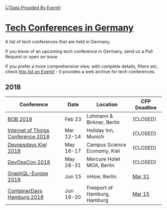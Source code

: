 

[![Data Provided By Eventil](https://img.shields.io/badge/Data%20provided%20by-Eventil-24292e.svg?style=for-the-badge&colorA=BFBFBF)](https://eventil.com/)

# [Tech Conferences in Germany](https://eventil.com/conferences/in/de)

A list of tech conferences that are held in Germany. 

If you know of an upcoming tech conference in Germany, send us a Pull Request or open an issue.

If you prefer a more comprehensive view, with complete details, filters etc, check [this list on Eventil](https://eventil.com/conferences/in/de) - it provides a web archive for tech conferences.

## 2018

| Conference | Date | Location | CFP Deadline |
|------------|------|----------|--------------|
| [BOB 2018](https://eventil.com/events/bob-2018) | Feb 23 | Lohmann & Birkner, Berlin | (CLOSED) |
| [Internet of Things Conference 2018](https://eventil.com/events/internet-of-things-conference-2018) | Mar 12-14 | Holiday Inn, Munich | (CLOSED) |
| [Devopsdays Kiel 2018](https://eventil.com/events/devopsdays-kiel-2018) | May 16-17 | Campus Science Economy, Kiel | (CLOSED) |
| [DevOpsCon 2018](https://eventil.com/events/devopscon-2018) | May 28-31 | Mercure Hotel MOA, Berlin | (CLOSED) |
| [GraphQL-Europe 2018](https://eventil.com/events/graphql-europe-2018) | Jun 15 | nHow, Berlin | [Mar 31](https://www.papercall.io/graphql-eu) |
| [ContainerDays Hamburg 2018](https://eventil.com/events/containerdays-hamburg-2018) | Jun 18-20 | Freeport of Hamburg, Hamburg | [Mar 15](https://www.papercall.io/condays) |
